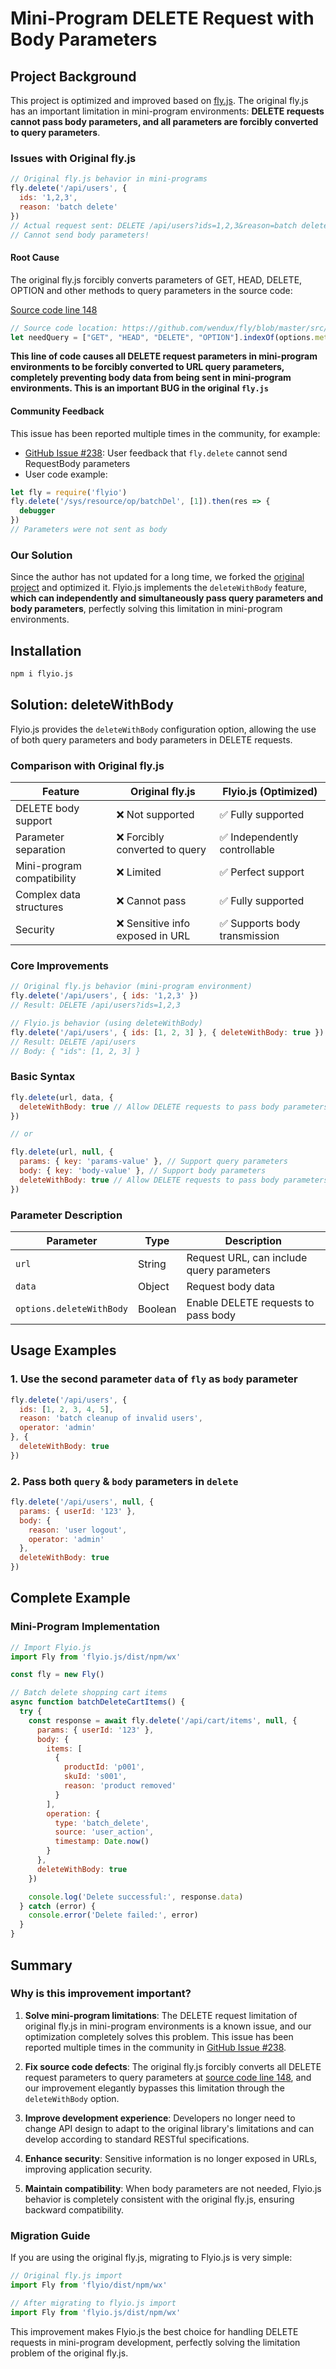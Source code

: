 # Mini-Program DELETE Request with Body Parameters

## Project Background

This project is optimized and improved based on [fly.js](https://www.npmjs.com/package/flyio). The original fly.js has an important limitation in mini-program environments: **DELETE requests cannot pass body parameters, and all parameters are forcibly converted to query parameters**.

### Issues with Original fly.js

```javascript
// Original fly.js behavior in mini-programs
fly.delete('/api/users', {
  ids: '1,2,3',
  reason: 'batch delete'
})
// Actual request sent: DELETE /api/users?ids=1,2,3&reason=batch delete
// Cannot send body parameters!
```

#### Root Cause

The original fly.js forcibly converts parameters of GET, HEAD, DELETE, OPTION and other methods to query parameters in the source code:
<!-- Source code location -->
[Source code line 148](https://github.com/wendux/fly/blob/master/src/fly.js#L148)
```javascript
// Source code location: https://github.com/wendux/fly/blob/master/src/fly.js#L148
let needQuery = ["GET", "HEAD", "DELETE", "OPTION"].indexOf(options.method) !== -1;
```

**This line of code causes all DELETE request parameters in mini-program environments to be forcibly converted to URL query parameters, completely preventing body data from being sent in mini-program environments. This is an important BUG in the original `fly.js`**

#### Community Feedback

This issue has been reported multiple times in the community, for example:
- [GitHub Issue #238](https://github.com/wendux/fly/issues/238): User feedback that `fly.delete` cannot send RequestBody parameters
- User code example:
```javascript
let fly = require('flyio')
fly.delete('/sys/resource/op/batchDel', [1]).then(res => {
  debugger
})
// Parameters were not sent as body
```

### Our Solution

Since the author has not updated for a long time, we forked the [original project](https://github.com/wendux/fly) and optimized it. Flyio.js implements the `deleteWithBody` feature, **which can independently and simultaneously pass query parameters and body parameters**, perfectly solving this limitation in mini-program environments.

## Installation

```bash
npm i flyio.js
```

## Solution: deleteWithBody

Flyio.js provides the `deleteWithBody` configuration option, allowing the use of both query parameters and body parameters in DELETE requests.

### Comparison with Original fly.js

| Feature | Original fly.js | Flyio.js (Optimized) |
|---------|-----------------|---------------------|
| DELETE body support | ❌ Not supported | ✅ Fully supported |
| Parameter separation | ❌ Forcibly converted to query | ✅ Independently controllable |
| Mini-program compatibility | ❌ Limited | ✅ Perfect support |
| Complex data structures | ❌ Cannot pass | ✅ Fully supported |
| Security | ❌ Sensitive info exposed in URL | ✅ Supports body transmission |

### Core Improvements

```javascript
// Original fly.js behavior (mini-program environment)
fly.delete('/api/users', { ids: '1,2,3' })
// Result: DELETE /api/users?ids=1,2,3

// Flyio.js behavior (using deleteWithBody)
fly.delete('/api/users', { ids: [1, 2, 3] }, { deleteWithBody: true })
// Result: DELETE /api/users
// Body: { "ids": [1, 2, 3] }
```

### Basic Syntax

```javascript
fly.delete(url, data, {
  deleteWithBody: true // Allow DELETE requests to pass body parameters
})

// or

fly.delete(url, null, {
  params: { key: 'params-value' }, // Support query parameters
  body: { key: 'body-value' }, // Support body parameters
  deleteWithBody: true // Allow DELETE requests to pass body parameters
})
```

### Parameter Description

| Parameter | Type | Description |
|-----------|------|-------------|
| `url` | String | Request URL, can include query parameters |
| `data` | Object | Request body data |
| `options.deleteWithBody` | Boolean | Enable DELETE requests to pass body |

## Usage Examples

### 1. Use the second parameter `data` of `fly` as `body` parameter

```javascript
fly.delete('/api/users', {
  ids: [1, 2, 3, 4, 5],
  reason: 'batch cleanup of invalid users',
  operator: 'admin'
}, {
  deleteWithBody: true
})
```

### 2. Pass both `query` & `body` parameters in `delete`

```javascript
fly.delete('/api/users', null, {
  params: { userId: '123' },
  body: {
    reason: 'user logout',
    operator: 'admin'
  },
  deleteWithBody: true
})
```

## Complete Example

### Mini-Program Implementation

```javascript
// Import Flyio.js
import Fly from 'flyio.js/dist/npm/wx'

const fly = new Fly()
```

```javascript
// Batch delete shopping cart items
async function batchDeleteCartItems() {
  try {
    const response = await fly.delete('/api/cart/items', null, {
      params: { userId: '123' },
      body: {
        items: [
          {
            productId: 'p001',
            skuId: 's001',
            reason: 'product removed'
          }
        ],
        operation: {
          type: 'batch_delete',
          source: 'user_action',
          timestamp: Date.now()
        }
      },
      deleteWithBody: true
    })

    console.log('Delete successful:', response.data)
  } catch (error) {
    console.error('Delete failed:', error)
  }
}
```

## Summary

### Why is this improvement important?

1. **Solve mini-program limitations**: The DELETE request limitation of original fly.js in mini-program environments is a known issue, and our optimization completely solves this problem. This issue has been reported multiple times in the community in [GitHub Issue #238](https://github.com/wendux/fly/issues/238).

2. **Fix source code defects**: The original fly.js forcibly converts all DELETE request parameters to query parameters at [source code line 148](https://github.com/wendux/fly/blob/master/src/fly.js#L148), and our improvement elegantly bypasses this limitation through the `deleteWithBody` option.

3. **Improve development experience**: Developers no longer need to change API design to adapt to the original library's limitations and can develop according to standard RESTful specifications.

4. **Enhance security**: Sensitive information is no longer exposed in URLs, improving application security.

5. **Maintain compatibility**: When body parameters are not needed, Flyio.js behavior is completely consistent with the original fly.js, ensuring backward compatibility.

### Migration Guide

If you are using the original fly.js, migrating to Flyio.js is very simple:

```javascript
// Original fly.js import
import Fly from 'flyio/dist/npm/wx'

// After migrating to flyio.js import
import Fly from 'flyio.js/dist/npm/wx'
```

This improvement makes Flyio.js the best choice for handling DELETE requests in mini-program development, perfectly solving the limitation problem of the original fly.js.
